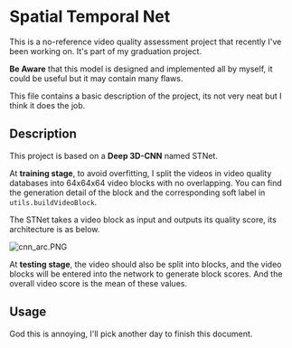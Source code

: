 # Spatial Temporal Net

This is a no-reference video quality assessment project that recently I've been working on. It's part of my graduation project.

**Be Aware** that this model is designed and implemented all by myself, it could be useful but it may contain many flaws.

This file contains a basic description of the project, its not very neat but I think it does the job.

## Description

This project is based on a **Deep 3D-CNN** named STNet. 

At **training stage**, to avoid overfitting, I split the videos in video quality databases into 64x64x64 video blocks with no overlapping. You can find the generation detail of the block and the corresponding soft label in `utils.buildVideoBlock`.

The STNet takes a video block as input and outputs its quality score, its architecture is as below.

![cnn_arc.PNG](https://i.loli.net/2018/12/27/5c24dbc52d2ae.png)

At **testing stage**, the video should also be split into blocks, and the video blocks will be entered into the network to generate block scores. And the overall video score is the mean of these values.



## Usage

God this is annoying, I'll pick another day to finish this document.